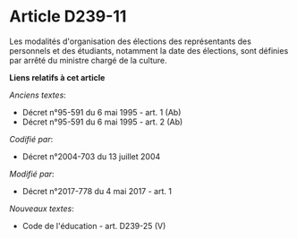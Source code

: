 # Article D239-11

Les modalités d'organisation des élections des représentants des personnels et des étudiants, notamment la date des
élections, sont définies par arrêté du ministre chargé de la culture.

**Liens relatifs à cet article**

_Anciens textes_:

  - Décret n°95-591 du 6 mai 1995 - art. 1 (Ab)
  - Décret n°95-591 du 6 mai 1995 - art. 2 (Ab)

_Codifié par_:

  - Décret n°2004-703 du 13 juillet 2004

_Modifié par_:

  - Décret n°2017-778 du 4 mai 2017 - art. 1

_Nouveaux textes_:

  - Code de l'éducation - art. D239-25 (V)
